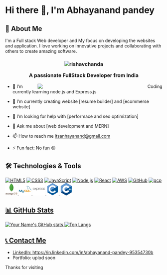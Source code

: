 # Hi there 👋, I'm Abhayanand pandey

## 🚀 About Me

I'm a Full stack Web developer and My focus on developing the websites and application. I love working on innovative projects and collaborating with others to create amazing software.
<br>

<h3 align="center"><p align="center"> <img src="https://komarev.com/ghpvc/?username=AbhayanandPandey&label=Profile%20views&color=0e75b6&style=flat" alt="rishavchanda" /> </p>
  A passionate FullStack Developer from India</h3>
  <p></p>

<p align="right" /><img align="right" alt="Coding" width="400"  src="https://cdn.dribbble.com/users/1162077/screenshots/3848914/programmer.gif"><p>


- 🌱 I’m currently learning node.js and Express.js
                   
- 👯 I’m currently creating website [resume builder] and [ecommerse website]

- 🤔 I’m looking for help with [performace and seo optimization]        

- 💬 Ask me about [web development and MERN]

- 📫 How to reach me itsanhayanand@gmail.com

- ⚡ Fun fact: No fun 😐


## 🛠️ Technologies & Tools
<a href="https://html.com">![HTML5](https://img.shields.io/badge/-HTML5-E34F26?style=flat-square&logo=html5&logoColor=white)</a>
<a href="https://web.dev/learn/css">![CSS3](https://img.shields.io/badge/-CSS3-1572B6?style=flat-square&logo=css3&logoColor=white)</a>
<a href="https://www.w3schools.com/js">![JavaScript](https://img.shields.io/badge/-JavaScript-F7DF1E?logo=javascript&logoColor=000000)</a>
<a href="https://nodejs.org/en">![Node.js](https://img.shields.io/badge/-Node.js-339933?logo=node.js&logoColor=ffffff)</a>
<a href="https://react.dev">![React](https://img.shields.io/badge/-React-61DAFB?logo=react&logoColor=000000)</a>
<a href="https://aws.amazon.com">![AWS](https://img.shields.io/badge/-AWS-232F3E?logo=amazon-aws&logoColor=ffffff)</a>
<a href="https://github.com">![GitHub](https://img.shields.io/badge/-GitHub-181717?logo=github&logoColor=ffffff)</a>
<a href="https://cloud.google.com" target="_blank" rel="noreferrer"><img src="https://www.vectorlogo.zone/logos/google_cloud/google_cloud-icon.svg" alt="gcp" width="40" height="40"/>
<a href="https://www.mongodb.com/" target="_blank" rel="noreferrer"> <img src="https://raw.githubusercontent.com/devicons/devicon/master/icons/mongodb/mongodb-original-wordmark.svg" alt="mongodb" width="40" height="40"/> </a>
<a href="https://www.mysql.com/" target="_blank" rel="noreferrer"> <img src="https://raw.githubusercontent.com/devicons/devicon/master/icons/mysql/mysql-original-wordmark.svg" alt="mysql" width="40" height="40"/> </a>
<a href="https://expressjs.com" target="_blank" rel="noreferrer"> <img src="https://raw.githubusercontent.com/devicons/devicon/master/icons/express/express-original-wordmark.svg" alt="express" width="40" height="40"/> </a> 
<a href="https://www.cprogramming.com/" target="_blank" rel="noreferrer"> <img src="https://raw.githubusercontent.com/devicons/devicon/master/icons/c/c-original.svg" alt="c" width="40" height="40"/> </a> <a href="https://www.w3schools.com/cpp/" target="_blank" rel="noreferrer"> <img src="https://raw.githubusercontent.com/devicons/devicon/master/icons/cplusplus/cplusplus-original.svg" alt="cplusplus" width="40" height="40"/> 

## 📊 GitHub Stats

![Your Name's GitHub stats](https://github-readme-stats.vercel.app/api?username=AbhayanandPandey&show_icons=true&theme=radical)
![Top Langs](https://github-readme-stats.vercel.app/api/top-langs/?username=AbhayanandPandey&layout=compact&theme=radical)

## 📞 Contact Me

- LinkedIn: https://in.linkedin.com/in/abhayanand-pandey-95354730b
- Portfolio: uplod soon

Thanks for visiting 
